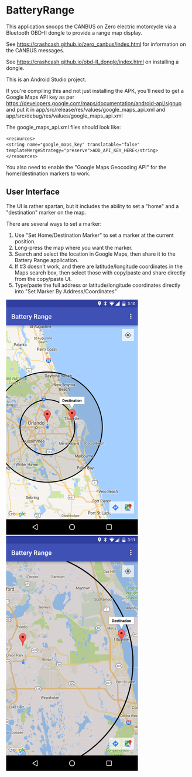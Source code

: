# BatteryRange
This application snoops the CANBUS on Zero electric motorcycle via a Bluetooth OBD-II dongle to provide a range map display.

See https://crashcash.github.io/zero_canbus/index.html for information on the CANBUS messages.

See https://crashcash.github.io/obd-II_dongle/index.html on installing a dongle.

This is an Android Studio project.

If you're compiling this and not just installing the APK, you'll need to get a Google Maps API key as per https://developers.google.com/maps/documentation/android-api/signup and put it in app/src/release/res/values/google_maps_api.xml and app/src/debug/res/values/google_maps_api.xml

The google_maps_api.xml files should look like:

```
<resources>
<string name="google_maps_key" translatable="false" templateMergeStrategy="preserve">ADD_API_KEY_HERE</string>
</resources>
```
You also need to enable the "Google Maps Geocoding API" for the home/destination markers to work.

## User Interface
The UI is rather spartan, but it includes the ability to set a "home" and a "destination" marker on the map.

There are several ways to set a marker:
1. Use "Set Home/Destination Marker" to set a marker at the current position.
2. Long-press the map where you want the marker.
3. Search and select the location in Google Maps, then share it to the Battery Range application.
4. If #3 doesn't work, and there are latitude/longitude coordinates in the Maps search box, then select those with copy/paste and share directly from the copy/paste UI.
5. Type/paste the full address or latitude/longitude coordinates directly into "Set Marker By Address/Coordinates"

![Screenshot 1](https://raw.githubusercontent.com/CrashCash/BatteryRange/master/Screenshot_20170426-031044_small.png)
![Screenshot 2](https://raw.githubusercontent.com/CrashCash/BatteryRange/master/Screenshot_20170426-031111_small.png)
